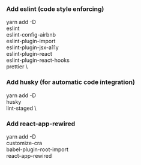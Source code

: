### Add eslint (code style enforcing)
yarn add -D \
eslint \
eslint-config-airbnb \
eslint-plugin-import \
eslint-plugin-jsx-a11y \
eslint-plugin-react \
eslint-plugin-react-hooks \
prettier \

### Add husky (for automatic code integration)
yarn add -D \
husky \
lint-staged \


### Add react-app-rewired
yarn add -D \
customize-cra \
babel-plugin-root-import \
react-app-rewired